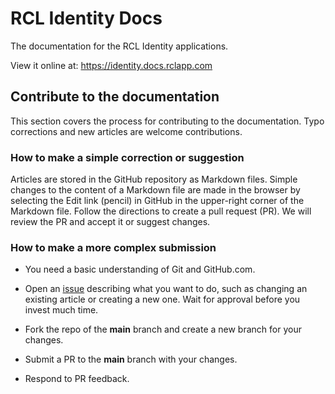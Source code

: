 ﻿# RCL Identity Docs

The documentation for the RCL Identity applications. 

View it online at: https://identity.docs.rclapp.com

## Contribute to the documentation

This section covers the process for contributing to the documentation. Typo corrections and new articles are welcome contributions.

### How to make a simple correction or suggestion

Articles are stored in the GitHub repository as Markdown files. Simple changes to the content of a Markdown file are made in the browser by selecting the Edit link (pencil) in GitHub in the upper-right corner of the Markdown file. Follow the directions to create a pull request (PR). We will review the PR and accept it or suggest changes.

### How to make a more complex submission

- You need a basic understanding of Git and GitHub.com.

- Open an [issue](https://github.com/rcl-identity/docs/issues) describing what you want to do, such as changing an existing article or creating a new one. Wait for approval before you invest much time.

- Fork the repo of the **main** branch and create a new branch for your changes.

- Submit a PR to the **main** branch with your changes.

- Respond to PR feedback.
